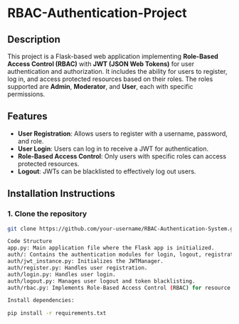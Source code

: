 # RBAC-Authentication-Project

## Description
This project is a Flask-based web application implementing **Role-Based Access Control (RBAC)** with **JWT (JSON Web Tokens)** for user authentication and authorization. It includes the ability for users to register, log in, and access protected resources based on their roles. The roles supported are **Admin**, **Moderator**, and **User**, each with specific permissions.

## Features
- **User Registration**: Allows users to register with a username, password, and role.
- **User Login**: Users can log in to receive a JWT for authentication.
- **Role-Based Access Control**: Only users with specific roles can access protected resources.
- **Logout**: JWTs can be blacklisted to effectively log out users.

## Installation Instructions

### 1. Clone the repository
```bash
git clone https://github.com/your-username/RBAC-Authentication-System.git

Code Structure
app.py: Main application file where the Flask app is initialized.
auth/: Contains the authentication modules for login, logout, registration, and RBAC.
auth/jwt_instance.py: Initializes the JWTManager.
auth/register.py: Handles user registration.
auth/login.py: Handles user login.
auth/logout.py: Manages user logout and token blacklisting.
auth/rbac.py: Implements Role-Based Access Control (RBAC) for resource access.

Install dependencies:

pip install -r requirements.txt
